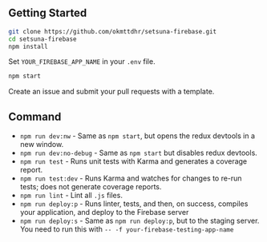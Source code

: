
## Getting Started

```bash
git clone https://github.com/okmttdhr/setsuna-firebase.git
cd setsuna-firebase
npm install
```

Set `YOUR_FIREBASE_APP_NAME` in your `.env` file.

```bash
npm start
```

Create an issue and submit your pull requests with a template.

## Command

* `npm run dev:nw` - Same as `npm start`, but opens the redux devtools in a new window.
* `npm run dev:no-debug` - Same as `npm start` but disables redux devtools.
* `npm run test` - Runs unit tests with Karma and generates a coverage report.
* `npm run test:dev` - Runs Karma and watches for changes to re-run tests; does not generate coverage reports.
* `npm run lint` - Lint all `.js` files.
* `npm run deploy:p` - Runs linter, tests, and then, on success, compiles your application, and deploy to the Firebase server
* `npm run deploy:s` - Same as `npm run deploy:p`, but to the staging server. You need to run this with `-- -f your-firebase-testing-app-name`
